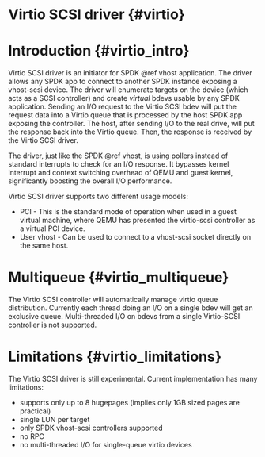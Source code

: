 # Virtio SCSI driver {#virtio}

# Introduction {#virtio_intro}

Virtio SCSI driver is an initiator for SPDK @ref vhost application. The
driver allows any SPDK app to connect to another SPDK instance exposing
a vhost-scsi device. The driver will enumerate targets on the device (which acts
as a SCSI controller) and create *virtual* bdevs usable by any SPDK application.
Sending an I/O request to the Virtio SCSI bdev will put the request data into
a Virtio queue that is processed by the host SPDK app exposing the
controller. The host, after sending I/O to the real drive, will put the response
back into the Virtio queue. Then, the response is received by the Virtio SCSI
driver.

The driver, just like the SPDK @ref vhost, is using pollers instead of standard
interrupts to check for an I/O response. It bypasses kernel interrupt and context
switching overhead of QEMU and guest kernel, significantly boosting the overall
I/O performance.

Virtio SCSI driver supports two different usage models:
* PCI - This is the standard mode of operation when used in a guest virtual
machine, where QEMU has presented the virtio-scsi controller as a virtual
PCI device.
* User vhost - Can be used to connect to a vhost-scsi socket directly on the
same host.

# Multiqueue {#virtio_multiqueue}

The Virtio SCSI controller will automatically manage virtio queue distribution.
Currently each thread doing an I/O on a single bdev will get an exclusive queue.
Multi-threaded I/O on bdevs from a single Virtio-SCSI controller is not supported.

# Limitations {#virtio_limitations}

The Virtio SCSI driver is still experimental.  Current implementation has many
limitations:
 * supports only up to 8 hugepages (implies only 1GB sized pages are practical)
 * single LUN per target
 * only SPDK vhost-scsi controllers supported
 * no RPC
 * no multi-threaded I/O for single-queue virtio devices
